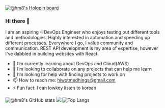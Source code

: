 [![@hm8's Holopin board](https://holopin.me/hm8)](https://holopin.io/@hm8)

### Hi there 👋

I am an aspiring ♾DevOps Engineer who enjoys testing out different tools and methodologies. Highly interested in automation and speeding up different processes. Everywhere I go, I value community and communication. REST API development is my area of expertise, however I've dabbled in building websites with React.

- 🌱 I’m currently learning about DevOps and Cloud(AWS)
- 👯 I’m looking to collaborate on any projects that can help me learn
- 🤔 I’m looking for help with finding projects to work on
- 📫 How to reach me: hiwotmedhings@gmail.com
- ⚡ Fun fact: I can lowkey listen to korean

![@hm8's GitHub stats](https://github-readme-stats.vercel.app/api?username=hm-8&count_private=true&show_icons=true&theme=transparent) <img src="https://github-readme-streak-stats.herokuapp.com/?user=hm-8&theme=transparent"> ![Top Langs](https://github-readme-stats.vercel.app/api/top-langs/?username=hm-8&layout=compact)

